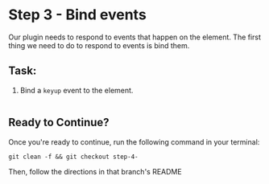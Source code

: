 # Step 3 - Bind events

Our plugin needs to respond to events that happen on the element. The first thing we need to do to respond to events is bind them.

## Task:

1. Bind a `keyup` event to the element.

```js

```


## Ready to Continue?

Once you're ready to continue, run the following command in your terminal:

```cli
git clean -f && git checkout step-4-
```

Then, follow the directions in that branch's README
